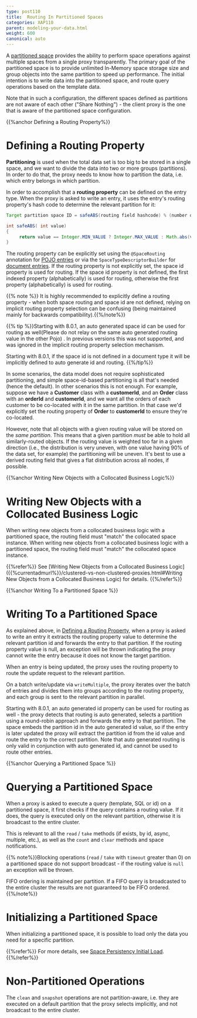 ```yaml
---
type: post110
title:  Routing In Partitioned Spaces
categories: XAP110
parent: modeling-your-data.html
weight: 600
canonical: auto
---
```




A [partitioned space](/product_overview/terminology.html) provides the ability to perform space operations against multiple spaces from a single proxy transparently. The primary goal of the partitioned space is to provide unlimited In-Memory space storage size and group objects into the same partition to speed up performance. The initial intention is to write data into the partitioned space, and route query operations based on the template data.

Note that in such a configuration, the different spaces defined as partitions are not aware of each other ("Share Nothing") - the client proxy is the one that is aware of the partitioned space configuration.

{{%anchor Defining a Routing Property%}}

# Defining a Routing Property

**Partitioning** is used when the total data set is too big to be stored in a single space, and we want to divide the data into two or more groups (partitions). In order to do that, the proxy needs to know how to partition the data, i.e. which entry belongs in which partition.

In order to accomplish that a **routing property** can be defined on the entry type. When the proxy is asked to write an entry, it uses the entry's routing property's hash code to determine the relevant partition for it:


```java
Target partition space ID = safeABS(routing field hashcode) % (number of partitions)

int safeABS( int value)
{
     return value == Integer.MIN_VALUE ? Integer.MAX_VALUE : Math.abs(value);
}
```

The routing property can be explicitly set using the `@SpaceRouting` annotation for [POJO entries](./pojo-support.html) or via the `SpaceTypeDescriptorBuilder` for [document entries](./document-api.html). If the routing property is not explicitly set, the space id property is used for routing. If the space id property is not defined, the first indexed property (alphabetically) is used for routing, otherwise the first property (alphabetically) is used for routing.

{{% note %}} It is highly recommended to explicitly define a routing property - when both space routing and space id are not defined, relying on implicit routing property selection can be confusing (being maintained mainly for backwards compatibility).{{%/note%}}

{{% tip %}}Starting with 8.0.1, an auto generated space id can be used for routing as well(Please do not relay on the same auto generated routing value in the other Pojo) . In previous versions this was not supported, and was ignored in the implicit routing property selection mechanism.

Starting with 8.0.1, if the space id is not defined in a document type it will be implicitly defined to auto generate id and routing.
{{%/tip%}}

In some scenarios, the data model does not require sophisticated partitioning, and simple space-id-based partitioning is all that's needed (hence the default). In other scenarios this is not enough. For example, suppose we have a **Customer** class with a **customerId**, and an **Order** class with an **orderId** and **customerId**, and we want all the orders of each customer to be co-located with it in the same partition. In that case we'd explicitly set the routing property of **Order** to **customerId** to ensure they're co-located.

However, note that all objects with a given routing value will be stored on the _same partition_. This means that a given partition _must_ be able to hold all similarly-routed objects. If the routing value is weighted too far in a given direction (i.e., the distribution is very uneven, with one value having 90% of the data set, for example) the partitioning will be uneven. It's best to use a derived routing field that gives a flat distribution across all nodes, if possible.

{{%anchor Writing New Objects with a Collocated Business Logic%}}

# Writing New Objects with a Collocated Business Logic

When writing new objects from a collocated business logic with a partitioned space, the routing field must "match" the collocated space instance. When writing new objects from a collocated business logic with a partitioned space, the routing field must "match" the collocated space instance.

{{%refer%}}
See [Writing New Objects from a Collocated Business Logic]({{%currentadmurl%}}/clustered-vs-non-clustered-proxies.html#Writing New Objects from a Collocated Business Logic) for details.
{{%/refer%}}

{{%anchor  Writing To a Partitioned Space %}}

# Writing To a Partitioned Space

As explained above, in [Defining a Routing Property](#defining-a-routing-property), when a proxy is asked to write an entry it extracts the routing property value to determine the relevant partition id and forwards the entry to that partition. If the routing property value is null, an exception will be thrown indicating the proxy cannot write the entry because it does not know the target partition.

When an entry is being updated, the proxy uses the routing property to route the update request to the relevant partition.

On a batch write/update via `writeMultiple`, the proxy iterates over the batch of entries and divides them into groups according to the routing property, and each group is sent to the relevant partition in parallel.

Starting with 8.0.1, an auto generated id property can be used for routing as well - the proxy detects that routing is auto generated, selects a partition using a round-robin approach and forwards the entry to that partition. The space embeds the partition id in the auto generated id value, so if the entry is later updated the proxy will extract the partition id from the id value and route the entry to the correct partition. Note that auto generated routing is only valid in conjunction with auto generated id, and cannot be used to route other entries.

{{%anchor Querying a Partitioned Space %}}

# Querying a Partitioned Space

When a proxy is asked to execute a query (template, SQL or id) on a partitioned space, it first checks if the query contains a routing value. If it does, the query is executed only on the relevant partition, otherwise it is broadcast to the entire cluster.

This is relevant to all the `read` / `take` methods (if exists, by id, async, multiple, etc.), as well as the `count` and `clear` methods and space notifications.

{{% note%}}Blocking operations (`read` / `take` with `timeout` greater than 0) on a partitioned space do not support broadcast - if the routing value is `null` an exception will be thrown.

FIFO ordering is maintained per partition. If a FIFO query is broadcasted to the entire cluster the results are not guaranteed to be FIFO ordered.
{{%/note%}}


# Initializing a Partitioned Space

When initializing a partitioned space, it is possible to load only the data you need for a specific partition.

{{%refer%}}
For more details, see [Space Persistency Initial Load](./space-persistency-initial-load.html).
{{%/refer%}}

# Non-Partitioned Operations

The `clean` and `snapshot` operations are not partition-aware, i.e. they are executed on a default partition that the proxy selects implicitly, and not broadcast to the entire cluster.
